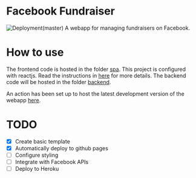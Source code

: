 # Facebook Fundraiser 

![Deployment(master)](https://github.com/swd543/fb-fundraiser/workflows/Deployment(master)/badge.svg)
A webapp for managing fundraisers on Facebook.

# How to use
The frontend code is hosted in the folder [spa](./spa). This project is configured with reactjs. Read the instructions in [here](./spa/README.md) for more details.
The backend code will be hosted in the folder [backend](./backend). 

An action has been set up to host the latest development version of the webapp [here](https://swd543.github.io/fb-fundraiser).

# TODO
- [X] Create basic template
- [X] Automatically deploy to github pages
- [ ] Configure styling
- [ ] Integrate with Facebook APIs
- [ ] Deploy to Heroku
